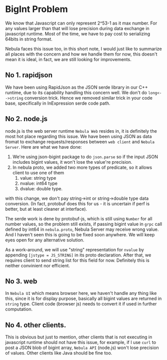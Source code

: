 # BigInt Problem
We know that Javascript can only represent 2^53-1 as it max number. For any values larger than that will lose precision during data exchange in javascript runtime. Most of the time, we have to pay cost to serializing 64bits in string format.

Nebula faces this issue too, in this short note, I would just like to summarize all places with the concern and how we handle them for now, this doesn't mean it is ideal, in fact, we are still looking for improvements. 

## No 1. rapidjson
We have been using RapidJson as the JSON serde library in our C++ runtime, due to its capability handling this concern well. 
We don't do `long<-->string` conversion trick. Hence we removed similar trick in your code base, specifically in InExpression serde code path.


## No 2. node.js
node.js is the web server runtime `Nebula Web` resides in, it is definitely the most hot place regarding this issue. We have been using JSON as data fromat to exchange requests/responses between `web client` and `Nebula Server`.  Here are what we have done:
1. We're using json-bigint package to do `json.parse` so if the input JSON includes bigint values, it won't lose the value're precision.
2. In nebula proto, we added two more types of predicate, so it allows client to use one of them
   1.  value: string type 
   2.  nvalue: int64 type
   3.  dvalue: double type.


with this change, we don't pay string->int or string->double type data conversion. (In fact, protobuf does this for us - it is uncertain if perf is better, but at least cleaner at interface).


The serde work is dene by protobuf-js, which is still using `Number` for all number values, so the problem still exists, if passing bigint value in `grpc` call defined by int64 in `nebula.proto`, Nebula Server may receive wrong value. And I haven't seen this is going to be fixed soon anywhere. We will keep eyes open for any alternative solution.


As a work-around, we will use "string" representation for `nvalue` by appending `[jstype = JS_STRING]` in its proto declaration. After that, we requires client to send string list for this field for now. Definitely this is neither convinient nor efficient.

## No 3. web
In `Nebula UI` which means browser here, we haven't handle any thing like this, since it is for display purpose, basically all bigint values are returned in `string` type. Client code (browser js) needs to convert it if used in further computation.

## No 4. other clients.
This is obvious but just to mention, other clients that is not executing in javascript runtime should not have this issue, for example, if I use `curl` to post a JSON blob of bigint array, `Nebula API` (node.js) won't lose precision of values. Other clients like Java should be fine too.